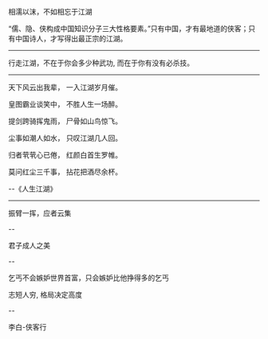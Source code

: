 相濡以沫，不如相忘于江湖

“儒、隐、侠构成中国知识分子三大性格要素。”只有中国，才有最地道的侠客；只有中国诗人，才写得出最正宗的江湖。

---

行走江湖，不在于你会多少种武功, 而在于你有没有必杀技。

---

天下风云出我辈， 一入江湖岁月催。 

皇图霸业谈笑中， 不胜人生一场醉。 

提剑跨骑挥鬼雨， 尸骨如山鸟惊飞。 

尘事如潮人如水， 只叹江湖几人回。

归者茕茕心已倦， 红颜白首生罗帷。 

莫问红尘三千事， 拈花把酒尽余杯。

--《人生江湖》

---

振臂一挥，应者云集

--

君子成人之美

--

乞丐不会嫉妒世界首富，只会嫉妒比他挣得多的乞丐

志短人穷, 格局决定高度

--

李白-侠客行

